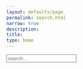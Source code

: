 ```yaml
---
layout: defaults/page
permalink: search.html
narrow: true
description: 
title: 
type: home
---
```


<div id="search-container">
    <input type="text" id="search-input" placeholder="search...">
    <div id="results-container"></div>
</div>

<script src="https://unpkg.com/simple-jekyll-search/dest/simple-jekyll-search.min.js"></script>

<script>

    document.getElementById('search-input').addEventListener('keyup', function (e) {


        // emptyResultsContainer()


    })

    //https://github.com/christian-fei/Simple-Jekyll-Search/wiki#options
    SimpleJekyllSearch( {
        searchInput: document.getElementById('search-input'),
        resultsContainer: document.getElementById('results-container'),
        // searchResultTemplate: '<div><a href="{{ site.url }}{url}"><h3>{title}</h3></a><div>{{ site.url }}{url}{desc}</div><p></p></div>',
        json: 'search.json'
    } );

    document.getElementById('search-input').addEventListener( 'input', function() {
        if ( 'undefined' !== typeof( Storage ) ) {
            localStorage.setItem( 'searchval' , this.value );
        }
    } );
    

    if( window.performance.navigation.type === 2 ) {
        if ( 'undefined' !== typeof( Storage ) ) {
            if ( null !== localStorage.getItem( 'searchval' ) ) {
                document.getElementById('search-input').value = localStorage.getItem( 'searchval' );

                SimpleJekyllSearch( {
        searchInput: document.getElementById('search-input'),
        resultsContainer: document.getElementById('results-container'),
        // searchResultTemplate: '<div><a href="{{ site.url }}{url}"><h3>{title}</h3></a><div>{{ site.url }}{url}{desc}</div><p></p></div>',
        json: 'search.json'
    } );

                triggerEvent( document.getElementById('search-input'), 'keyup' )
            }
        }
    }



    function triggerEvent( el, type ) {
        if ('createEvent' in document) {
            // modern browsers, IE9+
            var e = document.createEvent( 'HTMLEvents' );
            e.initEvent( type, false, true );
            el.dispatchEvent( e );
        } else {
            // IE 8
            var e = document.createEventObject();
            e.eventType = type;
            el.fireEvent( 'on' + e.eventType, e );
        }
    }    

    </script>